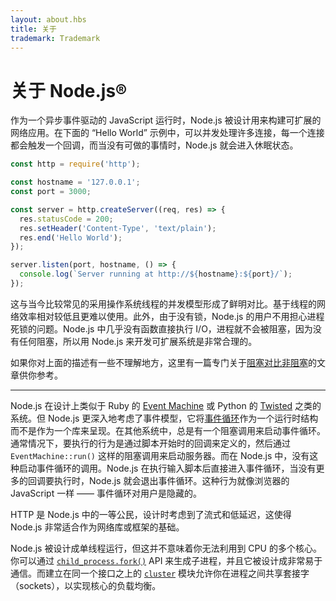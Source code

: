 ```yaml
---
layout: about.hbs
title: 关于
trademark: Trademark
---
```


# 关于 Node.js®

作为一个异步事件驱动的 JavaScript 运行时，Node.js 被设计用来构建可扩展的网络应用。在下面的 “Hello World” 示例中，可以并发处理许多连接，每一个连接都会触发一个回调，而当没有可做的事情时，Node.js 就会进入休眠状态。

```javascript
const http = require('http');

const hostname = '127.0.0.1';
const port = 3000;

const server = http.createServer((req, res) => {
  res.statusCode = 200;
  res.setHeader('Content-Type', 'text/plain');
  res.end('Hello World');
});

server.listen(port, hostname, () => {
  console.log(`Server running at http://${hostname}:${port}/`);
});
```

这与当今比较常见的采用操作系统线程的并发模型形成了鲜明对比。基于线程的网络效率相对较低且更难以使用。此外，由于没有锁，Node.js 的用户不用担心进程死锁的问题。Node.js 中几乎没有函数直接执行 I/O，进程就不会被阻塞，因为没有任何阻塞，所以用 Node.js 来开发可扩展系统是非常合理的。

如果你对上面的描述有一些不理解地方，这里有一篇专门关于[阻塞对比非阻塞][]的文章供你参考。

---
Node.js 在设计上类似于 Ruby 的 [Event Machine][] 或 Python 的 [Twisted][] 之类的系统。但 Node.js 更深入地考虑了事件模型，它将[事件循环][]作为一个运行时结构而不是作为一个库来呈现。在其他系统中，总是有一个阻塞调用来启动事件循环。通常情况下，要执行的行为是通过脚本开始时的回调来定义的，然后通过 `EventMachine::run()` 这样的阻塞调用来启动服务器。而在 Node.js 中，没有这种启动事件循环的调用。Node.js 在执行输入脚本后直接进入事件循环，当没有更多的回调要执行时，Node.js 就会退出事件循环。这种行为就像浏览器的 JavaScript 一样 —— 事件循环对用户是隐藏的。

HTTP 是 Node.js 中的一等公民，设计时考虑到了流式和低延迟，这使得 Node.js 非常适合作为网络库或框架的基础。

Node.js 被设计成单线程运行，但这并不意味着你无法利用到 CPU 的多个核心。你可以通过 [`child_process.fork()`][] API 来生成子进程，并且它被设计成非常易于通信。而建立在同一个接口之上的 [`cluster`][] 模块允许你在进程之间共享套接字（sockets），以实现核心的负载均衡。

[阻塞对比非阻塞]: /zh-cn/docs/guides/blocking-vs-non-blocking/
[`child_process.fork()`]: https://nodejs.org/api/child_process.html#child_process_child_process_fork_modulepath_args_options
[`cluster`]: https://nodejs.org/api/cluster.html
[事件循环]: /zh-cn/docs/guides/event-loop-timers-and-nexttick/
[Event Machine]: https://github.com/eventmachine/eventmachine
[Twisted]: https://twistedmatrix.com/trac/
